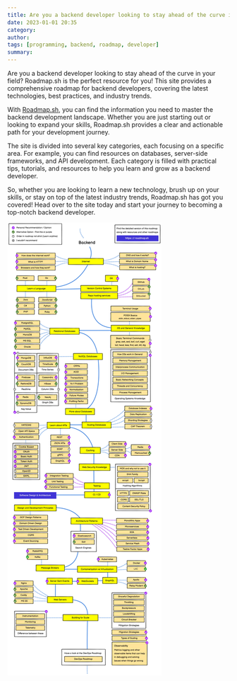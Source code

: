 ```yaml
---
title: Are you a backend developer looking to stay ahead of the curve in your field?
date: 2023-01-01 20:35
category: 
author: 
tags: [programming, backend, roadmap, developer]
summary:
---
```


Are you a backend developer looking to stay ahead of the curve in your field? Roadmap.sh is the perfect resource for you! This site provides a comprehensive roadmap for backend developers, covering the latest technologies, best practices, and industry trends.

With [Roadmap.sh](https://roadmap.sh/backend), you can find the information you need to master the backend development landscape. Whether you are just starting out or looking to expand your skills, Roadmap.sh provides a clear and actionable path for your development journey.

The site is divided into several key categories, each focusing on a specific area. For example, you can find resources on databases, server-side frameworks, and API development. Each category is filled with practical tips, tutorials, and resources to help you learn and grow as a backend developer.

So, whether you are looking to learn a new technology, brush up on your skills, or stay on top of the latest industry trends, Roadmap.sh has got you covered! Head over to the site today and start your journey to becoming a top-notch backend developer.

![Backend developer roadmap](/assets/images/2023/01/backend.jpg)

